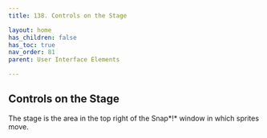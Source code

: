 ```yaml
---
title: 138. Controls on the Stage

layout: home
has_children: false
has_toc: true
nav_order: 81
parent: User Interface Elements

---
```


Controls on the Stage
---------------------

The stage is the area in the top right of the Snap*!* window in which
sprites move.

